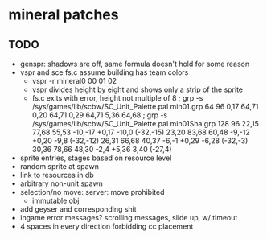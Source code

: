 # mineral patches

## TODO
- genspr: shadows are off, same formula doesn't hold for some reason
- vspr and sce fs.c assume building has team colors
	* vspr -r mineral0 00 01 02
	* vspr divides height by eight and shows only a strip of the sprite
	* fs.c exits with error, height not multiple of 8
; grp -s /sys/games/lib/scbw/SC_Unit_Palette.pal min01.grp
64 96
0,17	64,71
0,20	64,71
0,29	64,71
5,36	64,68
; grp -s /sys/games/lib/scbw/SC_Unit_Palette.pal min01Sha.grp
128 96
22,15	77,68	55,53		-10,-17	+0,17		-10,0		(-32,-15)
23,20	83,68	60,48		-9,-12	+0,20		-9,8		(-32,-12)
26,31	66,68	40,37		-6,-1	+0,29		-6,28		(-32,-3)
30,36	78,66	48,30		-2,4	+5,36		3,40		(-27,4)
- sprite entries, stages based on resource level
- random sprite at spawn
- link to resources in db
- arbitrary non-unit spawn
- selection/no move: server: move prohibited
	* immutable obj
- add geyser and corresponding shit
- ingame error messages? scrolling messages, slide up, w/ timeout
- 4 spaces in every direction forbidding cc placement
